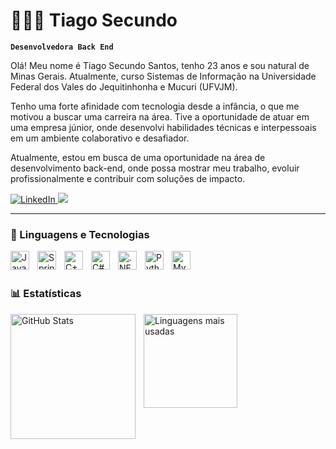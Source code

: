 # 👩🏻‍💻 Tiago Secundo

**`Desenvolvedora Back End`**

Olá! Meu nome é Tiago Secundo Santos, tenho 23 anos e sou natural de Minas Gerais.
Atualmente, curso Sistemas de Informação na Universidade Federal dos Vales do Jequitinhonha e Mucuri (UFVJM).

Tenho uma forte afinidade com tecnologia desde a infância, o que me motivou a buscar uma carreira na área.
Tive a oportunidade de atuar em uma empresa júnior, onde desenvolvi habilidades técnicas e interpessoais em um ambiente colaborativo e desafiador.

Atualmente, estou em busca de uma oportunidade na área de desenvolvimento back-end, onde possa mostrar meu trabalho, evoluir profissionalmente e contribuir com soluções de impacto.

<p align="left">
    <a href="https://www.linkedin.com/in/tiago-secundo-205205254/" target="_blank">
        <img 
            alt="LinkedIn" 
            title="Meu LinkedIn" 
            src="https://img.shields.io/badge/LinkedIn-0077B5?style=for-the-badge&logo=linkedin&logoColor=white"
        />
    </a>
    
<a href = "mailto:tiagosecundo1104@gmail.com">
<img src="https://img.shields.io/badge/-Gmail-%23333?style=for-the-badge&logo=gmail&logoColor=white" target="_blank"></a>
</p>



---

### 🤖 Linguagens e Tecnologias

<img 
    align="left" 
    alt="Java" 
    title="Java"
    width="30px" 
    style="padding-right: 10px;" 
    src="https://cdn.jsdelivr.net/gh/devicons/devicon@latest/icons/java/java-original.svg" 
/>
<img 
    align="left" 
    alt="Spring Boot" 
    title="Spring Boot"
    width="30px" 
    style="padding-right: 10px;" 
    src="https://cdn.jsdelivr.net/gh/devicons/devicon@latest/icons/spring/spring-original.svg" 
/>
<img 
    align="left" 
    alt="C++" 
    title="C++"
    width="30px" 
    style="padding-right: 10px;" 
    src="https://cdn.jsdelivr.net/gh/devicons/devicon@latest/icons/cplusplus/cplusplus-original.svg" 
/>
<img 
    align="left" 
    alt="C#" 
    title="C#"
    width="30px" 
    style="padding-right: 10px;" 
    src="https://cdn.jsdelivr.net/gh/devicons/devicon@latest/icons/csharp/csharp-original.svg" 
/>
<img 
    align="left" 
    alt=".NET" 
    title=".NET"
    width="30px" 
    style="padding-right: 10px;" 
    src="https://cdn.jsdelivr.net/gh/devicons/devicon@latest/icons/dot-net/dot-net-original.svg" 
/>
<img 
    align="left" 
    alt="Python" 
    title="Python"
    width="30px" 
    style="padding-right: 10px;" 
    src="https://cdn.jsdelivr.net/gh/devicons/devicon@latest/icons/python/python-original.svg" 
/>
<img 
    align="left" 
    alt="MySQL" 
    title="MySQL"
    width="30px" 
    style="padding-right: 10px;" 
    src="https://cdn.jsdelivr.net/gh/devicons/devicon@latest/icons/mysql/mysql-original.svg" 
/>


<br/>
<br/>

### 📊 Estatísticas

<img 
    align="left" 
    alt="GitHub Stats" 
    height="200" 
    style="padding-right: 10px;" 
    src="https://github-readme-stats.vercel.app/api?username=TiagoSecundo&show_icons=true&theme=dracula&include_all_commits=true&locale=pt-br" 
/>

<img 
    align="left" 
    alt="Linguagens mais usadas" 
    height="150" 
    style="padding-right: 10px;" 
    src="https://github-readme-stats.vercel.app/api/top-langs/?username=TiagoSecundo&theme=dracula&layout=compact&custom_title=Linguagens%20mais%20usadas&langs_count=6" 
/>

<br/><br/><br/><br/><br/>



